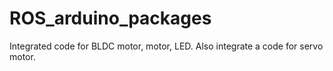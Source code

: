 # ROS_arduino_packages
Integrated code for BLDC motor, motor, LED.
Also integrate a code for servo motor.
